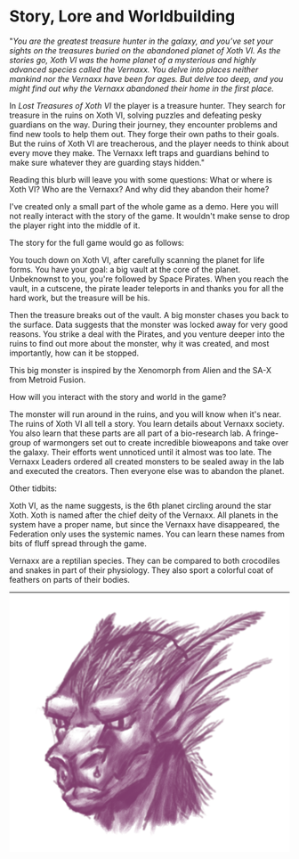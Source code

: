 # Story, Lore and Worldbuilding

"_You are the greatest treasure hunter in the galaxy, and you’ve set your sights on the treasures buried on the abandoned planet of Xoth VI. As the stories go, Xoth VI was the home planet of a mysterious and highly advanced species called the Vernaxx. You delve into places neither mankind nor the Vernaxx have been for ages. But delve too deep, and you might find out why the Vernaxx abandoned their home in the first place._

In _Lost Treasures of Xoth VI_ the player is a treasure hunter. They search for treasure in the ruins on Xoth VI, solving puzzles and defeating pesky guardians on the way. During their journey, they encounter problems and find new tools to help them out. They forge their own paths to their goals. But the ruins of Xoth VI are treacherous, and the player needs to think about every move they make. The Vernaxx left traps and guardians behind to make sure whatever they are guarding stays hidden."

Reading this blurb will leave you with some questions: What or where is Xoth VI? Who are the Vernaxx? And why did they abandon their home?

I've created only a small part of the whole game as a demo. Here you will not really interact with the story of the game. It wouldn't make sense to drop the player right into the middle of it.

The story for the full game would go as follows:&#x20;

You touch down on Xoth VI, after carefully scanning the planet for life forms. You have your goal: a big vault at the core of the planet. Unbeknownst to you, you're followed by Space Pirates. When you reach the vault, in a cutscene, the pirate leader teleports in and thanks you for all the hard work, but the treasure will be his.

Then the treasure breaks out of the vault. A big monster chases you back to the surface. Data suggests that the monster was locked away for very good reasons. You strike a deal with the Pirates, and you venture deeper into the ruins to find out more about the monster, why it was created, and most importantly, how can it be stopped.

This big monster is inspired by the Xenomorph from Alien and the SA-X from Metroid Fusion.



How will you interact with the story and world in the game?

The monster will run around in the ruins, and you will know when it's near. The ruins of Xoth VI all tell a story. You learn details about Vernaxx society. You also learn that these parts are all part of a bio-research lab. A fringe-group of warmongers set out to create incredible bioweapons and take over the galaxy. Their efforts went unnoticed until it almost was too late. The Vernaxx Leaders ordered all created monsters to be sealed away in the lab and executed the creators. Then everyone else was to abandon the planet.



Other tidbits:

Xoth VI, as the name suggests, is the 6th planet circling around the star Xoth. Xoth is named after the chief deity of the Vernaxx. All planets in the system have a proper name, but since the Vernaxx have disappeared, the Federation only uses the systemic names. You can learn these names from bits of fluff spread through the game.

Vernaxx are a reptilian species. They can be compared to both crocodiles and snakes in part of their physiology. They also sport a colorful coat of feathers on parts of their bodies.

![I like drawing, but character designs were not part of the learning goals.](<../.gitbook/assets/image (4).png>)
